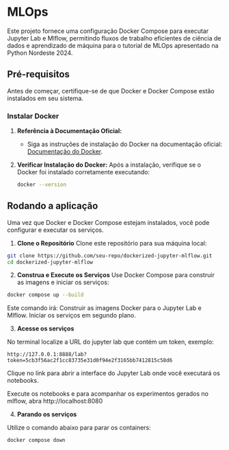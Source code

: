 # MLOps

Este projeto fornece uma configuração Docker Compose para executar Jupyter Lab e Mlflow, permitindo fluxos de trabalho eficientes de ciência de dados e aprendizado de máquina para o tutorial de MLOps apresentado na Python Nordeste 2024.

## Pré-requisitos

Antes de começar, certifique-se de que Docker e Docker Compose estão instalados em seu sistema.

### Instalar Docker

1. **Referência à Documentação Oficial:**
   - Siga as instruções de instalação do Docker na documentação oficial: [Documentação do Docker](https://docs.docker.com/get-docker/).

2. **Verificar Instalação do Docker:**
   Após a instalação, verifique se o Docker foi instalado corretamente executando:

   ```bash
   docker --version
   ```

## Rodando a aplicação

Uma vez que Docker e Docker Compose estejam instalados, você pode configurar e executar os serviços.

1. **Clone o Repositório**
Clone este repositório para sua máquina local:

```bash
git clone https://github.com/seu-repo/dockerized-jupyter-mlflow.git
cd dockerized-jupyter-mlflow
```

2. **Construa e Execute os Serviços**
Use Docker Compose para construir as imagens e iniciar os serviços:

```bash
docker compose up --build
```

Este comando irá:
Construir as imagens Docker para o Jupyter Lab e Mlflow.
Iniciar os serviços em segundo plano.

3. **Acesse os serviços**

No terminal localize a URL do jupyter lab que contém um token, exemplo:
```
http://127.0.0.1:8888/lab?token=5cb3f56ac2f1cc83735e31d0f94e2f3165bb7412815c58d6
```
Clique no link para abrir a interface do Jupyter Lab onde você executará os notebooks.

Execute os notebooks e para acompanhar os experimentos gerados no mlflow, abra http://localhost:8080

4. **Parando os serviços**

Utilize o comando abaixo para parar os containers:
```bash
docker compose down
```
